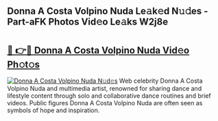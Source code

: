 ## Donna A Costa Volpino Nuda Le𝚊k𝚎d N𝚞𝚍es - Part-aFK Photos Vid𝚎o Le𝚊ks W2j8e

# <h2><a href="http://fbeboi.evod.top/?m=Donna+A+Costa+Volpino+Nuda">🔗 👉🔴 Donna A Costa Volpino Nuda Vid𝚎o Ph𝚘t𝚘s</a></h2>

[![Donna A Costa Volpino Nuda N𝚞d𝚎s](https://i.imgur.com/8V9OHl7.gif)](http://fbeboi.evod.top/?m=Donna+A+Costa+Volpino+Nuda)
Web celebrity Donna A Costa Volpino Nuda and multimedia artist, renowned for sharing dance and lifestyle content through solo and collaborative dance routines and brief videos. Public figures Donna A Costa Volpino Nuda are often seen as symbols of hope and inspiration. 
